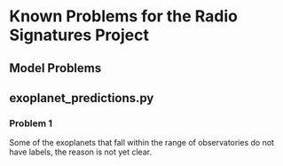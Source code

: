 # Known Problems for the Radio Signatures Project

## Model Problems


## exoplanet_predictions.py

### Problem 1
Some of the exoplanets that fall within the range of 
observatories do not have labels, 
the reason is not yet clear.
